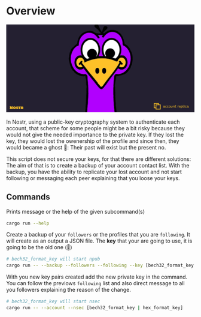 # Overview

![account-replica](./static/cover.png)

In Nostr, using a public-key cryptography system to authenticate each account, that scheme for some people might be a bit risky because they would not give the needed importance to the private key. If they lost the key, they would lost the owenership of the profile and since then, they would became a ghost 👻: Their past will exist but the present no.

This script does not secure your keys, for that there are different solutions: The aim of that is to create a backup of your account contact list. With the backup, you have the ability to replicate your lost account and not start following or messaging each peer explaining that you loose your keys.

## Commands

Prints message or the help of the given subcommand(s)

```bash
cargo run --help
```

Create a backup of your `followers` or the profiles that you are `following`. It will create as an output a JSON file. The __key__ that your are going to use, it is going to be the old one (👻)

```bash
# bech32_format_key will start npub
cargo run -- --backup --followers --following --key [bech32_format_key | hex_format_key]
```

With you new key pairs created add the new private key in the command. You can follow the previows `following` list and also direct message to all you followers explaining the reason of the change.

```bash
# bech32_format_key will start nsec
cargo run -- --account --nsec [bech32_format_key | hex_format_key]
```
